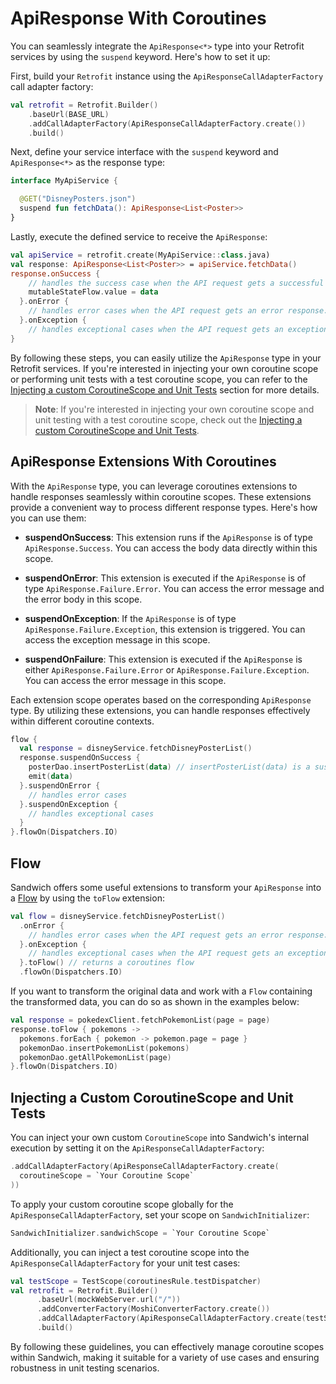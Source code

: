 # ApiResponse With Coroutines

You can seamlessly integrate the `ApiResponse<*>` type into your Retrofit services by using the `suspend` keyword. Here's how to set it up:

First, build your `Retrofit` instance using the `ApiResponseCallAdapterFactory` call adapter factory:

```kotlin
val retrofit = Retrofit.Builder()
    .baseUrl(BASE_URL)
    .addCallAdapterFactory(ApiResponseCallAdapterFactory.create())
    .build()
```

Next, define your service interface with the `suspend` keyword and `ApiResponse<*>` as the response type:

```kotlin
interface MyApiService {

  @GET("DisneyPosters.json")
  suspend fun fetchData(): ApiResponse<List<Poster>>
}
```

Lastly, execute the defined service to receive the `ApiResponse`:

```kotlin
val apiService = retrofit.create(MyApiService::class.java)
val response: ApiResponse<List<Poster>> = apiService.fetchData()
response.onSuccess {
    // handles the success case when the API request gets a successful response.
    mutableStateFlow.value = data
  }.onError {
    // handles error cases when the API request gets an error response.
  }.onException {
    // handles exceptional cases when the API request gets an exception response.
}
```

By following these steps, you can easily utilize the `ApiResponse` type in your Retrofit services. If you're interested in injecting your own coroutine scope or performing unit tests with a test coroutine scope, you can refer to the [Injecting a custom CoroutineScope and Unit Tests](https://github.com/skydoves/sandwich#injecting-a-custom-coroutinescope-and-unit-tests) section for more details.

> **Note**: If you're interested in injecting your own coroutine scope and unit testing with a test coroutine scope, check out the [Injecting a custom CoroutineScope and Unit Tests](https://github.com/skydoves/sandwich#injecting-a-custom-coroutinescope-and-unit-tests).

## ApiResponse Extensions With Coroutines

With the `ApiResponse` type, you can leverage coroutines extensions to handle responses seamlessly within coroutine scopes. These extensions provide a convenient way to process different response types. Here's how you can use them:

- **suspendOnSuccess**: This extension runs if the `ApiResponse` is of type `ApiResponse.Success`. You can access the body data directly within this scope.

- **suspendOnError**: This extension is executed if the `ApiResponse` is of type `ApiResponse.Failure.Error`. You can access the error message and the error body in this scope.

- **suspendOnException**: If the `ApiResponse` is of type `ApiResponse.Failure.Exception`, this extension is triggered. You can access the exception message in this scope.

- **suspendOnFailure**: This extension is executed if the `ApiResponse` is either `ApiResponse.Failure.Error` or `ApiResponse.Failure.Exception`. You can access the error message in this scope.

Each extension scope operates based on the corresponding `ApiResponse` type. By utilizing these extensions, you can handle responses effectively within different coroutine contexts.

```kotlin
flow {
  val response = disneyService.fetchDisneyPosterList()
  response.suspendOnSuccess {
    posterDao.insertPosterList(data) // insertPosterList(data) is a suspend function.
    emit(data)
  }.suspendOnError {
    // handles error cases
  }.suspendOnException {
    // handles exceptional cases
  }
}.flowOn(Dispatchers.IO)
```

## Flow

Sandwich offers some useful extensions to transform your `ApiResponse` into a [Flow](https://kotlinlang.org/docs/flow.html) by using the `toFlow` extension:

```kotlin
val flow = disneyService.fetchDisneyPosterList()
  .onError {
    // handles error cases when the API request gets an error response.
  }.onException {
    // handles exceptional cases when the API request gets an exception response.
  }.toFlow() // returns a coroutines flow
  .flowOn(Dispatchers.IO)
```

If you want to transform the original data and work with a `Flow` containing the transformed data, you can do so as shown in the examples below:

```kotlin
val response = pokedexClient.fetchPokemonList(page = page)
response.toFlow { pokemons ->
  pokemons.forEach { pokemon -> pokemon.page = page }
  pokemonDao.insertPokemonList(pokemons)
  pokemonDao.getAllPokemonList(page)
}.flowOn(Dispatchers.IO)
```

## Injecting a Custom CoroutineScope and Unit Tests

You can inject your own custom `CoroutineScope` into Sandwich's internal execution by setting it on the `ApiResponseCallAdapterFactory`:

```kotlin
.addCallAdapterFactory(ApiResponseCallAdapterFactory.create(
  coroutineScope = `Your Coroutine Scope`
))
```

To apply your custom coroutine scope globally for the `ApiResponseCallAdapterFactory`, set your scope on `SandwichInitializer`:

```kotlin
SandwichInitializer.sandwichScope = `Your Coroutine Scope`
```

Additionally, you can inject a test coroutine scope into the `ApiResponseCallAdapterFactory` for your unit test cases:

```kotlin
val testScope = TestScope(coroutinesRule.testDispatcher)
val retrofit = Retrofit.Builder()
      .baseUrl(mockWebServer.url("/"))
      .addConverterFactory(MoshiConverterFactory.create())
      .addCallAdapterFactory(ApiResponseCallAdapterFactory.create(testScope))
      .build()
```

By following these guidelines, you can effectively manage coroutine scopes within Sandwich, making it suitable for a variety of use cases and ensuring robustness in unit testing scenarios.